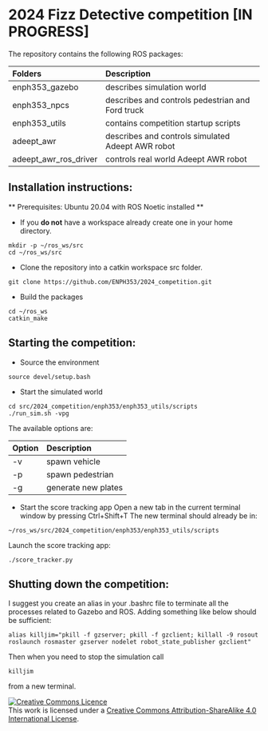 # 2024 Fizz Detective competition [IN PROGRESS]

The repository contains the following ROS packages:

| Folders         | Description      |
|:--------------- |:---------------- |
| enph353_gazebo  | describes simulation world |
| enph353_npcs    | describes and controls pedestrian and Ford truck |
| enph353_utils   | contains competition startup scripts |
| adeept_awr      | describes and controls simulated Adeept AWR robot |
| adeept_awr_ros_driver | controls real world Adeept AWR robot |

## Installation instructions:
** Prerequisites: Ubuntu 20.04 with ROS Noetic installed **

* If you **do not** have a workspace already create one in your home directory.
```
mkdir -p ~/ros_ws/src
cd ~/ros_ws/src
```

* Clone the repository into a catkin workspace src folder.
```
git clone https://github.com/ENPH353/2024_competition.git
```

* Build the packages
```
cd ~/ros_ws
catkin_make
```

## Starting the competition:

* Source the environment
```
source devel/setup.bash
```

* Start the simulated world
```
cd src/2024_competition/enph353/enph353_utils/scripts
./run_sim.sh -vpg
```
The available options are:

| Option | Description      |
|:-------|:---------------- |
| -v     | spawn vehicle    |
| -p     | spawn pedestrian |
| -g     | generate new plates |

* Start the score tracking app
Open a new tab in the current terminal window by pressing Ctrl+Shift+T 
The new terminal should already be in:
```
~/ros_ws/src/2024_competition/enph353/enph353_utils/scripts
```
Launch the score tracking app:
```
./score_tracker.py
```

## Shutting down the competition:

I suggest you create an alias in your .bashrc file to terminate all the 
processes related to Gazebo and ROS. Adding something like below should 
be sufficient:
```
alias killjim="pkill -f gzserver; pkill -f gzclient; killall -9 rosout roslaunch rosmaster gzserver nodelet robot_state_publisher gzclient"
```
Then when you need to stop the simulation call 
```
killjim
```
from a new terminal.

<a rel="license" href="http://creativecommons.org/licenses/by-sa/4.0/">
    <img alt="Creative Commons Licence" style="border-width:0" 
        src="https://i.creativecommons.org/l/by-sa/4.0/88x31.png" />
</a><br />
This work is licensed under a 
<a rel="license" href="http://creativecommons.org/licenses/by-sa/4.0/">
    Creative Commons Attribution-ShareAlike 4.0 International License</a>.
